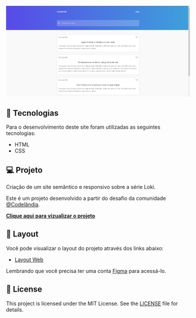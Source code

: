 <p align="center">
  <img alt="Moveit" src="https://raw.githubusercontent.com/jovemdan/codelandia-challenge-1/master/assets/Screenshot_1.png">
</p>

## 🧪 Tecnologias

Para o desenvolvimento deste site foram utilizadas as seguintes tecnologias:

- HTML
- CSS

## 💻 Projeto

Criação de um site semântico e responsivo sobre a série Loki.

Este é um projeto desenvolvido a partir do desafio da comunidade [@Codelândia](https://discord.com/invite/QevDJqCzaY).

[**Clique aqui para vizualizar o projeto**](https://jovemdan.github.io/codelandia-challenge-1/)

## 🔖 Layout

Você pode visualizar o layout do projeto através dos links abaixo:

- [Layout Web](https://www.figma.com/file/Yb9IBH56g7T1hdIyZ3BMNO/Desafios---Codel%C3%A2ndia?node-id=5854%3A2)

Lembrando que você precisa ter uma conta [Figma](http://figma.com/) para acessá-lo.

## 📝 License

This project is licensed under the MIT License. See the [LICENSE](LICENSE.md) file for details.
